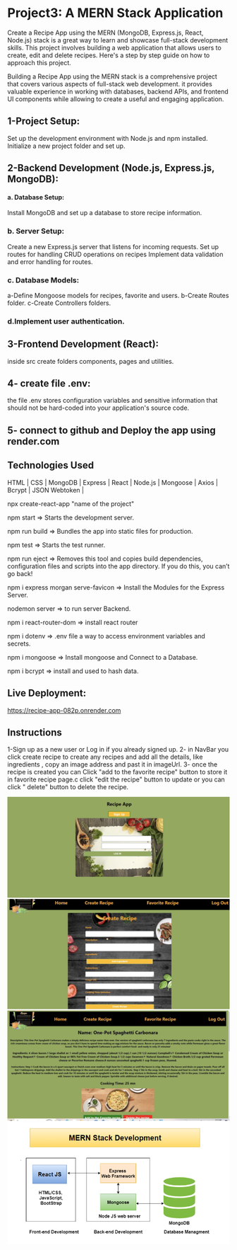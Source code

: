 # Project3: A MERN Stack Application 

Create a Recipe App using the MERN (MongoDB, Express.js, React, Node.js) stack is a great way to learn and showcase full-stack development skills. This project involves building a web application that allows users to create, edit and delete recipes. Here's a step by step guide on how to approach this project.

Building a Recipe App using the MERN stack is a comprehensive project that covers various aspects of full-stack web development. it provides valuable experience in working with databases, backend APIs, and frontend UI components while allowing to create a useful and engaging application.

## 1-Project Setup:
Set up the development environment with Node.js and npm installed.
Initialize a new project folder and set up.

## 2-Backend Development (Node.js, Express.js, MongoDB):
#### a. Database Setup: 
Install MongoDB and set up a database to store recipe information.
### b. Server Setup:
Create a new Express.js server that listens for incoming requests.
Set up routes for handling CRUD operations on recipes
Implement data validation and error handling for routes.
### c. Database Models:
a-Define Mongoose models for recipes, favorite and users.
b-Create Routes folder.
c-Create Controllers folders.

### d.Implement user authentication.

## 3-Frontend Development (React):
inside src create folders components, pages and utilities.

## 4- create file .env:
the file .env stores configuration variables and sensitive information that should not be hard-coded into your application's source code. 

## 5- connect to github and Deploy the app using render.com 

## Technologies Used
HTML | CSS | MongoDB | Express | React | Node.js | Mongoose | Axios | Bcrypt | JSON Webtoken |

npx create-react-app "name of the project"

npm start => Starts the development server.

npm run build => Bundles the app into static files for production.

npm test => Starts the test runner.

npm run eject => Removes this tool and copies build dependencies, configuration files
    and scripts into the app directory. If you do this, you can’t go back!

npm i express morgan serve-favicon => Install the Modules for the Express Server.

nodemon server => to run server Backend.

npm i react-router-dom => install react router 

npm i dotenv => .env  file a way to access environment variables and secrets.

npm i mongoose => Install mongoose and Connect to a Database.

npm i bcrypt =>  install and used to hash data.



## Live Deployment: 
https://recipe-app-082p.onrender.com

## Instructions
1-Sign up as a new user or Log in if you already signed up.
2- in NavBar you click create recipe to create any recipes and add all the details, like ingredients , copy an image address and past it in imageUrl. 
3- once the recipe is created you can Click "add to the favorite recipe" button to store it in favorite recipe page.c click "edit the recipe" button to update or you can click " delete" button to delete the recipe.

![](images/IMG_6693.jpg)
![](images/IMG_6694.jpg)
![](images/IMG_6695.jpg)
![](images/MERN-stack.png)